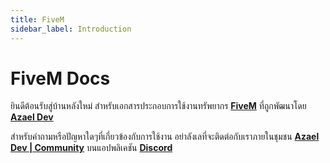```yaml
---
title: FiveM
sidebar_label: Introduction
---
```


# FiveM Docs

ยินดีต้อนรับสู่บ้านหลังใหม่ สำหรับเอกสารประกอบการใช้งานทรัพยากร **[FiveM](https://fivem.net/)** ที่ถูกพัฒนาโดย **[Azael Dev](https://www.azael.dev/)**

สำหรับคำถามหรือปัญหาใดๆที่เกี่ยวข้องกับการใช้งาน อย่าลังเลที่จะติดต่อกับเราภายในชุมชน **[Azael Dev | Community](https://discord.gg/Ca5W62f)** บนแอปพลิเคชัน **[Discord](https://discord.com/)**
